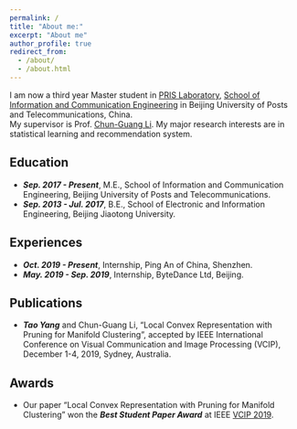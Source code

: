 ```yaml
---
permalink: /
title: "About me:"
excerpt: "About me"
author_profile: true
redirect_from: 
  - /about/
  - /about.html
---
```


I am now a third year Master student in [PRIS Laboratory](http://www.pris.net.cn/), [School of Information and Communication Engineering](https://sice.bupt.edu.cn/) in Beijing University of Posts and Telecommunications, China.  
My supervisor is Prof. [Chun-Guang Li](http://www.pris.net.cn/introduction/teacher/lichunguang). My major research interests are in statistical learning and recommendation system.

Education
------
* ***Sep. 2017 - Present***, M.E., School of Information and Communication Engineering, Beijing University of Posts and Telecommunications.
* ***Sep. 2013 - Jul. 2017***, B.E., School of Electronic and Information Engineering, Beijing Jiaotong University.

Experiences
------
* ***Oct. 2019 - Present***, Internship, Ping An of China, Shenzhen.
* ***May. 2019 - Sep. 2019***, Internship, ByteDance Ltd, Beijing.

Publications
------
* ***Tao Yang*** and Chun-Guang Li, “Local Convex Representation with Pruning for Manifold Clustering”, accepted by IEEE International Conference on Visual Communication and Image Processing (VCIP), December 1-4, 2019, Sydney, Australia.

Awards
------
* Our paper “Local Convex Representation with Pruning for Manifold Clustering” won the ***Best Student Paper Award*** at IEEE [VCIP 2019](http://vcip2019.org).
